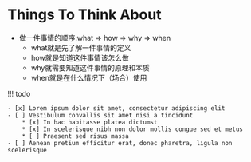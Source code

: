 # Things To Think About

- 做一件事情的顺序:what => how => why => when
    - what就是先了解一件事情的定义
    - how就是知道这件事情该怎么做
    - why就需要知道这件事情的原理和本质
    - when就是在什么情况下（场合）使用

!!! todo

    - [x] Lorem ipsum dolor sit amet, consectetur adipiscing elit
    - [ ] Vestibulum convallis sit amet nisi a tincidunt
        * [x] In hac habitasse platea dictumst
        * [x] In scelerisque nibh non dolor mollis congue sed et metus
        * [ ] Praesent sed risus massa
    - [ ] Aenean pretium efficitur erat, donec pharetra, ligula non scelerisque

